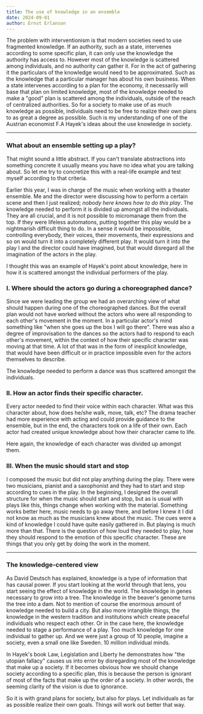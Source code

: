 ```yaml
---
title: The use of knowledge in an ensemble
date: 2024-09-01
author: Ernst Erlanson
---
```


The problem with interventionism is that modern societies need to use fragmented knowledge. If an authority, such as a state, intervenes according to some specific plan, it can only use the knowledge the authority has access to. However most of the knowledge is scattered among individuals, and no authority can gather it. For in the act of gathering it the particulars of the knowledge would need to be approximated. Such as the knowledge that a particular manager has about his own business. When a state intervenes according to a plan for the economy, it necessarily will base that plan on limited knowledge, most of the knowledge needed to make a "good" plan is scattered among the individuals, outside of the reach of centralized authorities. So for a society to make use of as much knowledge as possible, individuals need to be free to realize their own plans to as great a degree as possible. Such is my understanding of one of the Austrian economist F.A Hayek's ideas about the use knowledge in society.

* * *

### What about an ensemble setting up a play?

That might sound a little abstract. If you can't translate abstractions into something concrete it usually means you have no idea what you are talking about. So let me try to concretize this with a real-life example and test myself according to that criteria.

Earlier this year, I was in charge of the music when working with a theater ensemble. Me and the director were discussing how to perform a certain scene and then I just realized; _nobody here knows how to do this play_. The knowledge needed to perform it is divided up amongst all the individuals. They are all crucial, and it is not possible to micromanage them from the top. If they were lifeless automatons, putting together this play would be a nightmarish difficult thing to do. In a sense it would be impossible, controlling everybody, their voices, their movements, their expressions and so on would turn it into a completely different play. It would turn it into the play I and the director could have imagined, but that would disregard all the imagination of the actors in the play.

I thought this was an example of Hayek's point about knowledge, here in how it is scattered amongst the individual performers of the play.

### I. Where should the actors go during a choreographed dance?

Since we were leading the group we had an overarching view of what should happen during one of the choreographed dances. But the overall plan would not have worked without the actors who were all responding to each other's movement in the moment. In a particular actor's mind something like "when she goes up the box I will go there". There was also a degree of improvisation to the dances so the actors had to respond to each other's movement, within the context of how their specific character was moving at that time. A lot of that was in the form of inexplicit knowledge, that would have been difficult or in practice impossible even for the actors themselves to describe.

The knowledge needed to perform a dance was thus scattered amongst the individuals.

### II. How an actor finds their specific character.

  
Every actor needed to find their voice within each character. What was this character about, how does he/she walk, move, talk, etc? The drama teacher had more experience with acting and could provide guidance to the ensemble, but in the end, the characters took on a life of their own. Each actor had created unique knowledge about how their character came to life.

Here again, the knowledge of each character was divided up amongst them.

### III. When the music should start and stop

I composed the music but did not play anything during the play. There were two musicians, pianist and a saxophonist and they had to start and stop according to cues in the play. In the beginning, I designed the overall structure for when the music should start and stop, but as is usual with plays like this, things change when working with the material. Something works better here, music needs to go away there, and before I knew it I did not know as much as the musicians knew about the music. The cues were a kind of knowledge I could have quite easily gathered in. But playing is much more than that. There is the question of how loud they needed to play, how they should respond to the emotion of this specific character. These are things that you only get by doing the work in the moment.

* * *

### The knowledge-centered view

As David Deutsch has explained, knowledge is a type of information that has causal power. If you start looking at the world through that lens, you start seeing the effect of knowledge in the world. The knowledge in genes necessary to grow into a tree. The knowledge in the beaver's genome turns the tree into a dam. Not to mention of course the enormous amount of knowledge needed to build a city. But also more intangible things, the knowledge in the western tradition and institutions which create peaceful individuals who respect each other. Or in the case here, the knowledge needed to stage a performance of a play. Too much knowledge for one individual to gather up. And we were just a group of 10 people, imagine a society, even a small one like Sweden. 10 million individual minds.

In Hayek's book Law, Legislation and Liberty he demonstrates how "the utopian fallacy" causes us into error by disregarding most of the knowledge that make up a society. If it becomes obvious how we should change society according to a specific plan, this is because the person is ignorant of most of the facts that make up the order of a society. In other words, the seeming clarity of the vision is due to ignorance.

So it is with grand plans for society, but also for plays. Let individuals as far as possible realize their own goals. Things will work out better that way.